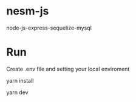 # nesm-js
node-js-express-sequelize-mysql

# Run
Create .env file and setting your local enviroment 

yarn install

yarn dev
